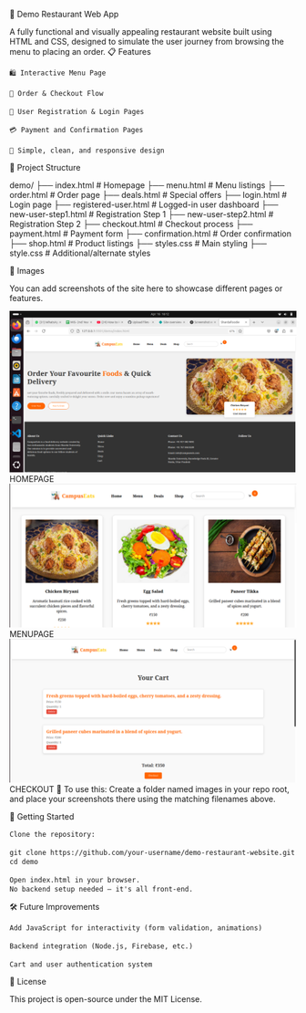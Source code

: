 🍔 Demo Restaurant Web App

A fully functional and visually appealing restaurant website built using HTML and CSS, designed to simulate the user journey from browsing the menu to placing an order.
📋 Features

    🛍️ Interactive Menu Page

    🧾 Order & Checkout Flow

    👤 User Registration & Login Pages

    💳 Payment and Confirmation Pages

    🎯 Simple, clean, and responsive design

📁 Project Structure

demo/
├── index.html               # Homepage
├── menu.html                # Menu listings
├── order.html               # Order page
├── deals.html               # Special offers
├── login.html               # Login page
├── registered-user.html     # Logged-in user dashboard
├── new-user-step1.html      # Registration Step 1
├── new-user-step2.html      # Registration Step 2
├── checkout.html            # Checkout process
├── payment.html             # Payment form
├── confirmation.html        # Order confirmation
├── shop.html                # Product listings
├── styles.css               # Main styling
├── style.css                # Additional/alternate styles

📸 Images

You can add screenshots of the site here to showcase different pages or features.

![Homepage](images/homepage.png)
HOMEPAGE
![Menu Page](images/menu.png)
MENUPAGE
![Checkout](images/checkout.png)
CHECKOUT
    📁 To use this:
    Create a folder named images in your repo root, and place your screenshots there using the matching filenames above.

🚀 Getting Started

    Clone the repository:

    git clone https://github.com/your-username/demo-restaurant-website.git
    cd demo

    Open index.html in your browser.
    No backend setup needed — it's all front-end.

🛠 Future Improvements

    Add JavaScript for interactivity (form validation, animations)

    Backend integration (Node.js, Firebase, etc.)

    Cart and user authentication system

📄 License

This project is open-source under the MIT License.
